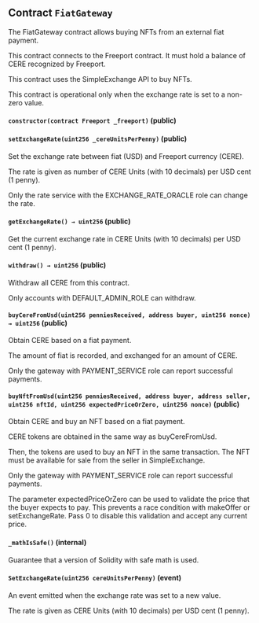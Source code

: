 ## Contract `FiatGateway`

The FiatGateway contract allows buying NFTs from an external fiat payment.

This contract connects to the Freeport contract.
It must hold a balance of CERE recognized by Freeport.

This contract uses the SimpleExchange API to buy NFTs.

This contract is operational only when the exchange rate is set to a non-zero value.




#### `constructor(contract Freeport _freeport)` (public)





#### `setExchangeRate(uint256 _cereUnitsPerPenny)` (public)

Set the exchange rate between fiat (USD) and Freeport currency (CERE).

The rate is given as number of CERE Units (with 10 decimals) per USD cent (1 penny).

Only the rate service with the EXCHANGE_RATE_ORACLE role can change the rate.



#### `getExchangeRate() → uint256` (public)

Get the current exchange rate in CERE Units (with 10 decimals) per USD cent (1 penny).



#### `withdraw() → uint256` (public)

Withdraw all CERE from this contract.

Only accounts with DEFAULT_ADMIN_ROLE can withdraw.



#### `buyCereFromUsd(uint256 penniesReceived, address buyer, uint256 nonce) → uint256` (public)

Obtain CERE based on a fiat payment.

The amount of fiat is recorded, and exchanged for an amount of CERE.

Only the gateway with PAYMENT_SERVICE role can report successful payments.



#### `buyNftFromUsd(uint256 penniesReceived, address buyer, address seller, uint256 nftId, uint256 expectedPriceOrZero, uint256 nonce)` (public)

Obtain CERE and buy an NFT based on a fiat payment.

CERE tokens are obtained in the same way as buyCereFromUsd.

Then, the tokens are used to buy an NFT in the same transaction. The NFT must be available for sale from the seller in SimpleExchange.

Only the gateway with PAYMENT_SERVICE role can report successful payments.

The parameter expectedPriceOrZero can be used to validate the price that the buyer expects to pay. This prevents
a race condition with makeOffer or setExchangeRate. Pass 0 to disable this validation and accept any current price.



#### `_mathIsSafe()` (internal)

Guarantee that a version of Solidity with safe math is used.




#### `SetExchangeRate(uint256 cereUnitsPerPenny)` (event)

An event emitted when the exchange rate was set to a new value.

The rate is given as CERE Units (with 10 decimals) per USD cent (1 penny).



